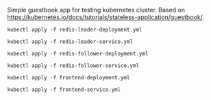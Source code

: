 Simple guestbook app for testing kubernetes cluster. Based on https://kubernetes.io/docs/tutorials/stateless-application/guestbook/.
```
kubectl apply -f redis-leader-deployment.yml 

kubectl apply -f redis-leader-service.yml 

kubectl apply -f redis-follower-deployment.yml 

kubectl apply -f redis-follower-service.yml 

kubectl apply -f frontend-deployment.yml 

kubectl apply -f frontend-service.yml 
```